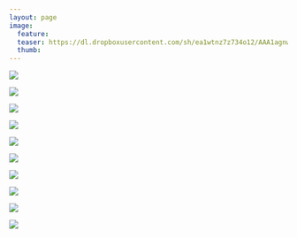 ```yaml
---
layout: page
image:
  feature:
  teaser: https://dl.dropboxusercontent.com/sh/ea1wtnz7z734o12/AAA1agnwAeI-x8yR1odVgGE0a/luontokuvat/kes%C3%A4/5/DS23571-245px.jpg
  thumb:
---
```


[![](https://dl.dropboxusercontent.com/sh/ea1wtnz7z734o12/AAAQCrmJSWO54KK6YHMalr6Ya/luontokuvat/kes%C3%A4/6/DS26134-800px.jpg)](https://dl.dropboxusercontent.com/sh/ea1wtnz7z734o12/AACKRIoJlWYeVpJZk0MfyqkPa/luontokuvat/kes%C3%A4/6/DS26134.jpg)

[![](https://dl.dropboxusercontent.com/sh/ea1wtnz7z734o12/AABnGO-Zin2f4FtF2r8i91AMa/luontokuvat/kes%C3%A4/7/DS31491-800px.jpg)](https://dl.dropboxusercontent.com/sh/ea1wtnz7z734o12/AAAD0h2FtVkuDsOgwK2C4Ph5a/luontokuvat/kes%C3%A4/7/DS31491.jpg)

[![](https://dl.dropboxusercontent.com/sh/ea1wtnz7z734o12/AAC8kKQmrInNADuPBqHG5AOKa/luontokuvat/kes%C3%A4/8/DS32613-800px.jpg)](https://dl.dropboxusercontent.com/sh/ea1wtnz7z734o12/AAAKol3E-PPnuLlM30zS3LgYa/luontokuvat/kes%C3%A4/8/DS32613.jpg)

[![](https://dl.dropboxusercontent.com/sh/ea1wtnz7z734o12/AACBfMSCTHiAgwJtjbURKKfza/luontokuvat/kes%C3%A4/8/DS32673-800px.jpg)](https://dl.dropboxusercontent.com/sh/ea1wtnz7z734o12/AAB-ZpAuYzydp76BpX8nqUG6a/luontokuvat/kes%C3%A4/8/DS32673.jpg)

[![](https://dl.dropboxusercontent.com/sh/ea1wtnz7z734o12/AACme7FimWljW0VdFgcGMfIAa/luontokuvat/kes%C3%A4/8/DS32675-800px.jpg)](https://dl.dropboxusercontent.com/sh/ea1wtnz7z734o12/AABQuiO9Ew3AYENeyMYqYXK2a/luontokuvat/kes%C3%A4/8/DS32675.jpg)

[![](https://dl.dropboxusercontent.com/sh/ea1wtnz7z734o12/AAD0K2DWdlbAoGm5ZNySySzga/luontokuvat/kes%C3%A4/5/DS23567-800px.jpg)](https://dl.dropboxusercontent.com/sh/ea1wtnz7z734o12/AADD-ytq3feIOPXFdbmTsTHBa/luontokuvat/kes%C3%A4/5/DS23567.jpg)

[![](https://dl.dropboxusercontent.com/sh/ea1wtnz7z734o12/AACBfLw6oRfG2cXj0YHoffNua/luontokuvat/kes%C3%A4/5/DS23571-800px.jpg)](https://dl.dropboxusercontent.com/sh/ea1wtnz7z734o12/AACwuP9ZSoUAgpr6mYHem2_7a/luontokuvat/kes%C3%A4/5/DS23571.jpg)

[![](https://dl.dropboxusercontent.com/sh/ea1wtnz7z734o12/AADutuM1ZsLuDU1AikuP0IF8a/luontokuvat/kes%C3%A4/5/DS23579-800px.jpg)](https://dl.dropboxusercontent.com/sh/ea1wtnz7z734o12/AADGhcvAKzdhJvcLCUxdhNfCa/luontokuvat/kes%C3%A4/5/DS23579.jpg)

[![](https://dl.dropboxusercontent.com/sh/ea1wtnz7z734o12/AAB9nRBWbbB1OA_X9z_qXLTPa/luontokuvat/kes%C3%A4/6/DS27228-800px.jpg)](https://dl.dropboxusercontent.com/sh/ea1wtnz7z734o12/AADLq7SeB1SmCj8cNiXgjhuia/luontokuvat/kes%C3%A4/6/DS27228.jpg)

[![](https://dl.dropboxusercontent.com/sh/ea1wtnz7z734o12/AABu8VV_KR4v196wtyIrFJqea/luontokuvat/kes%C3%A4/5/DS23699-800px.jpg)](https://dl.dropboxusercontent.com/sh/ea1wtnz7z734o12/AAAllxC-aKSs3ktvuJ_LzqoHa/luontokuvat/kes%C3%A4/5/DS23699.jpg)
